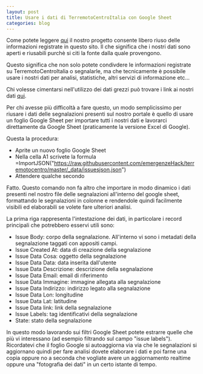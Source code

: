 ```yaml
---
layout: post
title: Usare i dati di TerremotoCentroItalia con Google Sheet
categories: blog
---
```


Come potete leggere [qui](http://www.terremotocentroitalia.info/opendata/) il nostro progetto consente libero riuso delle informazioni registrate in questo sito. Il che significa che i nostri dati sono aperti e riusabili purchè si citi la fonte dalla quale provengono.

Questo significa che non solo potete condivdere le informazioni registrate su TerremotoCentroItalia o segnalarle, ma che tecnicamente è possibile usare i nostri dati per analisi, statistiche, altri servizi di informazione etc...

Chi volesse cimentarsi nell'utilizzo dei dati grezzi può trovare i link ai nostri dati [qui](http://www.terremotocentroitalia.info/opendata/).

Per chi avesse più difficoltà a fare questo, un modo semplicissimo per riusare i dati delle segnalazioni presenti sul nostro portale è quello di usare un foglio Google Sheet per importare tutti i nostri dati e lavorarci direttamente da Google Sheet (praticamente la versione Excel di Google).

Questa la procedura:

  - Aprite un nuovo foglio Google Sheet
  - Nella cella A1 scrivete la formula =ImportJSON("https://raw.githubusercontent.com/emergenzeHack/terremotocentro/master/_data/issuesjson.json")
  - Attendere qualche secondo

Fatto. Questo comando non fa altro che importare in modo dinamico i dati presenti nel nostro file delle segnalazioni all'interno del google sheet, formattando le segnalazioni in colonne e rendendole quindi facilmente visibili ed elaborabili se volete fare ulteriori analisi.

La prima riga rappresenta l'intestazione dei dati, in particolare i record principali che potrebbero esservi utili sono:
  - Issue Body: corpo della segnalazione. All'interno vi sono i metadati della segnalazione taggati con appositi campi.
  - Issue Created At: data di creazione della segnalazione
  - Issue Data Cosa: oggetto della segnalazione
  - Issue Data Data: data inserita dall'utente
  - Issue Data Descrizione: descrizione della segnalazione
  - Issue Data Email: email di riferimento
  - Issue Data Immagine: immagine allegata alla segnalazione
  - Issue Data Indirizzo: indirizzo legato alla segnalazione
  - Issue Data Lon: longitudine
  - Issue Data Lat: latitudine
  - Issue Data link: link della segnalazione
  - Issue Labels: tag identificativi della segnalazione
  - State: stato della segnalazione

In questo modo lavorando sui filtri Google Sheet potete estrarre quelle che più vi interessano (ad esempio filtrando sul campo "issue labels"). Ricordatevi che il foglio Google si autoaggiorna via via che le segnalazioni si aggiornano quindi per fare analisi dovete elaborare i dati e poi farne una copia oppure no a seconda che vogliate avere un aggiornamento realtime oppure una "fotografia dei dati" in un certo istante di tempo.
